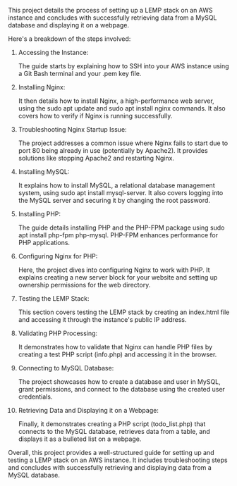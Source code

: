 This project details the process of setting up a LEMP stack on an AWS instance and concludes with successfully retrieving data from a MySQL database and displaying it on a webpage.

Here's a breakdown of the steps involved:

1. Accessing the Instance:

    The guide starts by explaining how to SSH into your AWS instance using a Git Bash terminal and your .pem key file.

2. Installing Nginx:

    It then details how to install Nginx, a high-performance web server, using the sudo apt update and sudo apt install nginx commands. It also covers how to verify if Nginx is running successfully.

3. Troubleshooting Nginx Startup Issue:

    The project addresses a common issue where Nginx fails to start due to port 80 being already in use (potentially by Apache2). It provides solutions like stopping Apache2 and restarting Nginx.

4. Installing MySQL:

    It explains how to install MySQL, a relational database management system, using sudo apt install mysql-server. It also covers logging into the MySQL server and securing it by changing the root password.

5. Installing PHP:

    The guide details installing PHP and the PHP-FPM package using sudo apt install php-fpm php-mysql. PHP-FPM enhances performance for PHP applications.

6. Configuring Nginx for PHP:

    Here, the project dives into configuring Nginx to work with PHP. It explains creating a new server block for your website and setting up ownership permissions for the web directory.

7. Testing the LEMP Stack:

    This section covers testing the LEMP stack by creating an index.html file and accessing it through the instance's public IP address.

8. Validating PHP Processing:

    It demonstrates how to validate that Nginx can handle PHP files by creating a test PHP script (info.php) and accessing it in the browser.

9. Connecting to MySQL Database:

    The project showcases how to create a database and user in MySQL, grant permissions, and connect to the database using the created user credentials.

10. Retrieving Data and Displaying it on a Webpage:

    Finally, it demonstrates creating a PHP script (todo_list.php) that connects to the MySQL database, retrieves data from a table, and displays it as a bulleted list on a webpage.

Overall, this project provides a well-structured guide for setting up and testing a LEMP stack on an AWS instance. It includes troubleshooting steps and concludes with successfully retrieving and displaying data from a MySQL database.